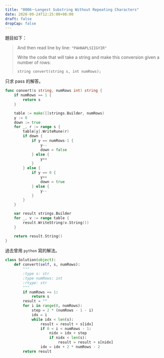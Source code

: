 ```yaml
---
title: "0006－Longest Substring Without Repeating Characters"
date: 2020-09-24T12:25:00+08:00
draft: false
dropCap: false
---
```


題目如下：

> And then read line by line: `"PAHNAPLSIIGYIR"`
>
> Write the code that will take a string and make this conversion given a number of rows:
>
> ```
> string convert(string s, int numRows);
> ```

<!--more-->

只求 pass 的解答。

```go
func convert(s string, numRows int) string {
	if numRows == 1 {
		return s
	}

	table := make([]strings.Builder, numRows)
	y := 0
	down := true
	for _, r := range s {
		table[y].WriteRune(r)
		if down {
			if y == numRows-1 {
				y--
				down = false
			} else {
				y++
			}
		} else {
			if y == 0 {
				y++
				down = true
			} else {
				y--
			}
		}
	}

	var result strings.Builder
	for _, v := range table {
		result.WriteString(v.String())
	}

	return result.String()
}
```

過去曾用 `python` 寫的解法。

```python
class Solution(object):
    def convert(self, s, numRows):
        """
        :type s: str
        :type numRows: int
        :rtype: str
        """
        if numRows == 1:
            return s
        result = ""
        for i in range(0, numRows):
            step = 2 * (numRows - 1 - i)
            idx = i
            while idx < len(s):
                result = result + s[idx]
                if 0 < i < numRows - 1:
                    nidx = idx + step
                    if nidx < len(s):
                        result = result + s[nidx]
                idx = idx + 2 * numRows - 2
        return result
```


